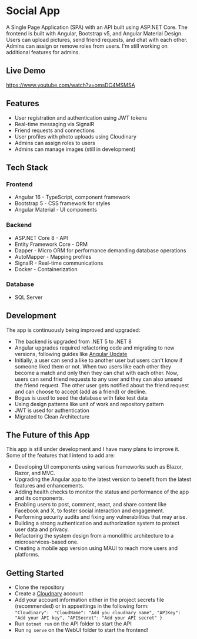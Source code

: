 # Social App
A Single Page Application (SPA) with an API built using ASP.NET Core. The frontend is built with Angular, Bootstrap v5, and Angular Material Design. Users can upload pictures, send friend requests, and chat with each other. Admins can assign or remove roles from users. I'm still working on additional features for admins.

## Live Demo
https://www.youtube.com/watch?v=omsDC4MSMSA
## Features
* User registration and authentication using JWT tokens
* Real-time messaging via SignalR
* Friend requests and connections
* User profiles with photo uploads using Cloudinary
* Admins can assign roles to users
* Admins can manage images (still in development)
## Tech Stack
### Frontend
* Angular 16 - TypeScript, component framework
* Bootstrap 5 - CSS framework for styles
* Angular Material - UI components
### Backend
* ASP.NET Core 8 - API 
* Entity Framework Core - ORM
* Dapper - Micro ORM for performance demanding database operations
* AutoMapper - Mapping profiles
* SignalR - Real-time communications
* Docker - Containerization
### Database
* SQL Server 
## Development
The app is continuously being improved and upgraded:

* The backend is upgraded from .NET 5 to .NET 8
* Angular upgrades required refactoring code and migrating to new versions, following guides like [Angular Update](https://update.angular.io/)
* Initially, a user can send a like to another user but users can't know if someone liked them or not. When two users like each other they become a match and only then they can chat with each other. Now, users can send friend requests to any user and they can also unsend the friend request. The other user gets notified about the friend request and can choose to accept (add as a friend) or decline.
* Bogus is used to seed the database with fake test data
* Using design patterns like unit of work and repository pattern
* JWT is used for authentication
* Migrated to Clean Architecture
## The Future of this App
This app is still under development and I have many plans to improve it. Some of the features that I intend to add are:
* Developing UI components using various frameworks such as Blazor, Razor, and MVC.
* Upgrading the Angular app to the latest version to benefit from the latest features and enhancements.
* Adding health checks to monitor the status and performance of the app and its components.
* Enabling users to post, comment, react, and share content like Facebook and X, to foster social interaction and engagement.
* Performing security audits and fixing any vulnerabilities that may arise.
* Building a strong authentication and authorization system to protect user data and privacy.
* Refactoring the system design from a monolithic architecture to a microservices-based one.
* Creating a mobile app version using MAUI to reach more users and platforms.
## Getting Started
* Clone the repository
* Create a [Cloudnary](https://cloudinary.com/) account
* Add your account information either in the project secrets file (recommended) or in appsettings in the following form:<br>
  `"Cloudinary": 
  "CloudName": "Add you cloudnary name",
  "APIKey": "Add your API key",
  "APISecret": "Add your API secret"
}` 
* Run `dotnet run` on the API folder to start the API
* Run `ng serve` on the WebUI folder to start the frontend!
